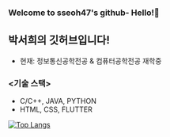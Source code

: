 ### Welcome to sseoh47's github- Hello!👋

## 박서희의 깃허브입니다!
 - 현재: 정보통신공학전공 & 컴퓨터공학전공 재학중

### <기술 스택>
 - C/C++, JAVA, PYTHON
 - HTML, CSS, FLUTTER


[![Top Langs](https://github-readme-stats.vercel.app/api/top-langs/?username=sseoh47&layout=compact&theme=dracula)](https://github.com/sseoh47)

